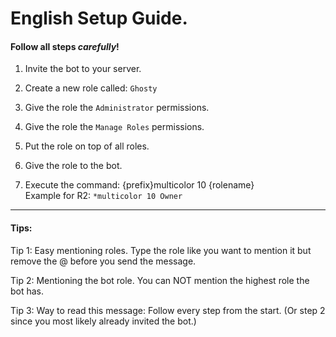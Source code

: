 # English Setup Guide.

#### Follow all steps ***carefully***!

1. Invite the bot to your server.

2. Create a new role called: `Ghosty`

3. Give the role the `Administrator` permissions.

4. Give the role the `Manage Roles` permissions.

5. Put the role on top of all roles.

6. Give the role to the bot.

7. Execute the command: {prefix}multicolor 10 {rolename} \
Example for R2: `*multicolor 10 Owner`

--------------------------------------------------------
#### Tips:

Tip 1: Easy mentioning roles.
	Type the role like you want to mention it but remove the @ before you send the message.

Tip 2: Mentioning the bot role.
	You can NOT mention the highest role the bot has.

Tip 3: Way to read this message:
	Follow every step from the start. (Or step 2 since you most likely already invited the bot.)

